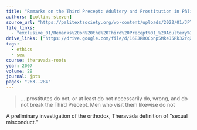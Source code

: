 ```yaml
---
title: "Remarks on the Third Precept: Adultery and Prostitution in Pāli Texts"
authors: [collins-steven]
source_url: "https://palitextsociety.org/wp-content/uploads/2022/01/JPTS_2007_XXIX.pdf"
file_links:
  - "exclusive_01/Remarks%20on%20the%20Third%20Precept%01_%20Adultery%20and%20Prostitution%20-%20Steven%20Collins.pdf"
drive_links: ["https://drive.google.com/file/d/16EJRROCpnp5MkeJ5Rk32YqXOKdIX5e1_/view?usp=drivesdk"]
tags:
  - ethics
  - sex
course: theravada-roots
year: 2007
volume: 29
journal: jpts
pages: "263--284"
---
```


> … prostitutes do not, or at least do not necessarily do, wrong, and do not break the Third Precept. Men who visit them likewise do not

A preliminary investigation of the orthodox, Theravāda definition of "sexual misconduct."
